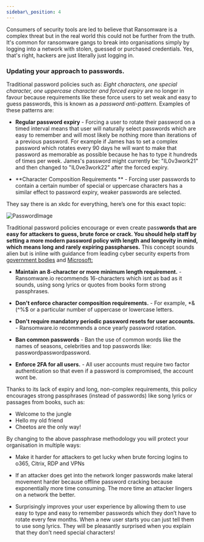 ```yaml
---
sidebar\_position: 4
---
```


Consumers of security tools are led to believe that Ransomware is a complex threat but in the real world this could not be further from the truth. 
It's common for ransomware gangs to break into organisations simply by logging into a network with stolen, guessed or purchased credentials. Yes, that's right, hackers are just literally just logging in. 


### Updating your approach to passwords.

Traditional password policies such as: _Eight characters, one special character, one uppercase character and forced expiry_ are no longer in favour because requirements like these force users to set weak and easy to guess passwords, this is known as a _password anti-pattern_. Examples of these patterns are:

- **Regular password expiry** - Forcing a user to rotate their password on a timed interval means that user will naturally select passwords which are easy to remember and will most likely be nothing more than iterations of a previous password. For example if James has to set a complex password which rotates every 90 days he will want to make that password as memorable as possible because he has to type it hundreds of times per week. James's password might currently be: "IL0v3work21" and then changed to "IL0ve3work22" after the forced expiry.

- **Character Composition Requirements ** - Forcing user passwords to contain a certain number of special or uppercase characters has a similar effect to password expiry, weaker passwords are selected.   


They say there is an xkdc for everything, here’s one for this exact topic:  

![PasswordImage][1]


Traditional password policies encourage or even create pass**words **that are easy for attackers to guess, brute force or crack. You should help staff by setting a more modern password policy with length and longevity in mind, which means long and rarely expiring pass**pharses.** This concept sounds alien but is inline with guidance from leading cyber security experts from [government bodies][2] and [Microsoft:][3]

- **Maintain an 8-character or more minimum length requirement.** - Ransomware.io recommends 16-characters which isnt as bad as it sounds, using song lyrics or quotes from books form strong passphrases.  

- **Don't enforce character composition requirements.** - For example, \*&(^%$ or a particular number of uppercase or lowercase letters.  

- **Don't require mandatory periodic password resets for user accounts.** - Ransomware.io recommends a once yearly password rotation.  

- **Ban common passwords** - Ban the use of common words like the names of seasons, celebrities and top passwords like: passwordpasswordpassword.   

- **Enforce 2FA for all users.** - All user accounts must require two factor authentication so that even if a password is compromised, the account wont be.

Thanks to its lack of expiry and long, non-complex requirements, this policy encourages strong passphrases (instead of passwords) like song lyrics or passages from books, such as:

- Welcome to the jungle
- Hello my old friend
- Cheetos are the only way!

By changing to the above passphrase methodology you will protect your organisation in multiple ways:

- Make it harder for attackers to get lucky when brute forcing logins to o365, Citrix, RDP and VPNs  

- If an attacker does get into the network longer passwords make lateral movement harder because offline password cracking because exponentially more time consuming. The more time an attacker lingers on a network the better.   

- Surprisingly improves your user experience by allowing them to use easy to type and easy to remember passwords which they don’t have to rotate every few months. When a new user starts you can just tell them to use song lyrics. They will be pleasantly surprised when you explain that they don’t need special characters! 








[1]:	https://imgs.xkcd.com/comics/password_strength.png
[2]:	https://www.ncsc.gov.uk/blog-post/the-logic-behind-three-random-words
[3]:	https://docs.microsoft.com/en-us/microsoft-365/admin/misc/password-policy-recommendations?view=o365-worldwide#password-guidelines-for-administrators